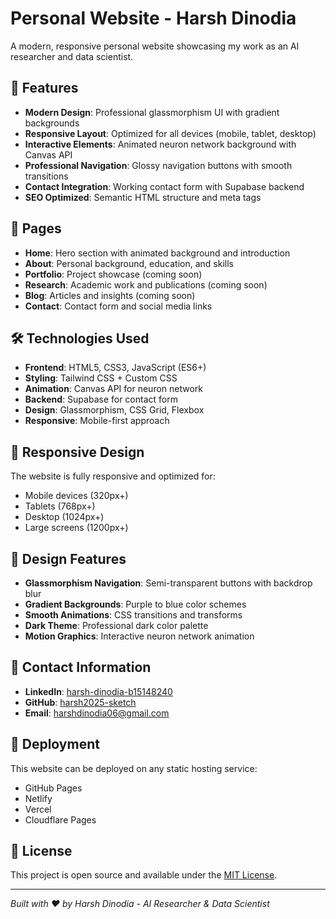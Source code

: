 # Personal Website - Harsh Dinodia

A modern, responsive personal website showcasing my work as an AI researcher and data scientist.

## 🌟 Features

- **Modern Design**: Professional glassmorphism UI with gradient backgrounds
- **Responsive Layout**: Optimized for all devices (mobile, tablet, desktop)
- **Interactive Elements**: Animated neuron network background with Canvas API
- **Professional Navigation**: Glossy navigation buttons with smooth transitions
- **Contact Integration**: Working contact form with Supabase backend
- **SEO Optimized**: Semantic HTML structure and meta tags

## 🚀 Pages

- **Home**: Hero section with animated background and introduction
- **About**: Personal background, education, and skills
- **Portfolio**: Project showcase (coming soon)
- **Research**: Academic work and publications (coming soon)
- **Blog**: Articles and insights (coming soon)
- **Contact**: Contact form and social media links

## 🛠️ Technologies Used

- **Frontend**: HTML5, CSS3, JavaScript (ES6+)
- **Styling**: Tailwind CSS + Custom CSS
- **Animation**: Canvas API for neuron network
- **Backend**: Supabase for contact form
- **Design**: Glassmorphism, CSS Grid, Flexbox
- **Responsive**: Mobile-first approach

## 📱 Responsive Design

The website is fully responsive and optimized for:
- Mobile devices (320px+)
- Tablets (768px+)
- Desktop (1024px+)
- Large screens (1200px+)

## 🎨 Design Features

- **Glassmorphism Navigation**: Semi-transparent buttons with backdrop blur
- **Gradient Backgrounds**: Purple to blue color schemes
- **Smooth Animations**: CSS transitions and transforms
- **Dark Theme**: Professional dark color palette
- **Motion Graphics**: Interactive neuron network animation

## 📧 Contact Information

- **LinkedIn**: [harsh-dinodia-b15148240](https://www.linkedin.com/in/harsh-dinodia-b15148240)
- **GitHub**: [harsh2025-sketch](https://github.com/harsh2025-sketch)
- **Email**: harshdinodia06@gmail.com

## 🚀 Deployment

This website can be deployed on any static hosting service:
- GitHub Pages
- Netlify
- Vercel
- Cloudflare Pages

## 📝 License

This project is open source and available under the [MIT License](LICENSE).

---

*Built with ❤️ by Harsh Dinodia - AI Researcher & Data Scientist*
